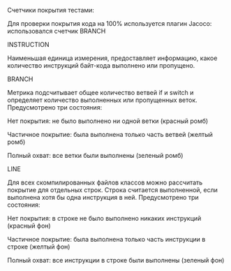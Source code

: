 Счетчики покрытия тестами:

Для проверки покрытия кода на 100% используется плагин Jacoco: использовался счетчик BRANCH

INSTRUCTION

Наименьшая единица измерения, предоставляет информацию, какое количество инструкций байт-кода выполнено или пропущено.

BRANCH

Метрика подсчитывает общее количество ветвей if и switch и определяет количество выполненных или пропущенных веток. Предусмотрено три состояния:

Нет покрытия: не было выполнено ни одной ветки (красный ромб)

Частичное покрытие: была выполнена только часть ветвей (желтый ромб)

Полный охват: все ветки были выполнены (зеленый ромб)

LINE

Для всех скомпилированных файлов классов можно рассчитать покрытие для отдельных строк. Строка считается выполненной, если выполнена хотя бы одна инструкция в ней. Предусмотрено три состояния:

Нет покрытия: в строке не было выполнено никаких инструкций (красный фон)

Частичное покрытие: была выполнена только часть инструкции в строке (желтый фон)

Полный охват: все инструкции в строке были выполнены (зеленый фон)
